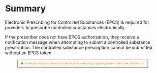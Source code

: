 # Summary

Electronic Prescribing for Controlled Substances (EPCS) is required for providers to prescribe controlled substances electronically.

If the prescriber does not have EPCS authorization, they receive a notification message when attempting to submit a controlled substance prescription. The controlled substance prescription cannot be submitted without an EPCS token.

<figure><img src="../.gitbook/assets/image (75).png" alt=""><figcaption></figcaption></figure>
